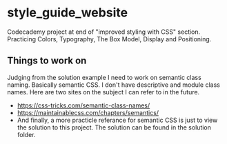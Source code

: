 # style_guide_website
Codecademy project at end of "improved styling with CSS" section. Practicing Colors, Typography, The Box Model, Display and Positioning.

## Things to work on
Judging from the solution example I need to work on semantic class naming. Basically semantic CSS. I don't have descriptive and module class names. Here are two sites on the subject I can refer to in the future.

* https://css-tricks.com/semantic-class-names/
* https://maintainablecss.com/chapters/semantics/
* And finally, a more practicle referance for semantic CSS is just to view the solution to this project. The solution can be found in the solution folder.

